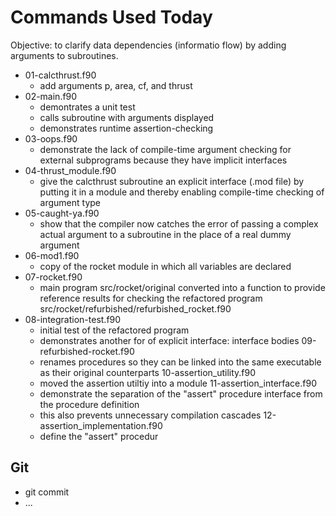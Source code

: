 Commands Used Today
===================

Objective: to clarify data dependencies (informatio flow) by adding
arguments to subroutines.

* 01-calcthrust.f90
  - add arguments p, area, cf, and thrust
* 02-main.f90
  - demontrates a unit test
  - calls subroutine with arguments displayed
  - demonstrates runtime assertion-checking
* 03-oops.f90
  - demonstrate the lack of compile-time argument checking for external subprograms
    because they have implicit interfaces
* 04-thrust_module.f90
  - give the calcthrust subroutine an explicit interface (.mod file) by putting it in a module
    and thereby enabling compile-time checking of argument type
* 05-caught-ya.f90
  - show that the compiler now catches the error of passing a complex actual argument
    to a subroutine in the place of a real dummy argument
* 06-mod1.f90
  - copy of the rocket module in which all variables are declared
* 07-rocket.f90
  - main program src/rocket/original converted into a function to provide reference
    results for checking the refactored program src/rocket/refurbished/refurbished_rocket.f90
* 08-integration-test.f90
  - initial test of the refactored program
  - demonstrates another for of explicit interface: interface bodies
09-refurbished-rocket.f90
  - renames procedures so they can be linked into the same executable as their original counterparts
10-assertion_utility.f90
  - moved the assertion utiltiy into a module
11-assertion_interface.f90
  - demonstrate the separation of the "assert" procedure interface from the procedure definition
  - this also prevents unnecessary compilation cascades
12-assertion_implementation.f90
  - define the "assert" procedur


Git
---

* git commit
* ...

